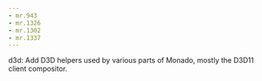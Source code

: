 ```yaml
---
- mr.943
- mr.1326
- mr.1302
- mr.1337
---
```


d3d: Add D3D helpers used by various parts of Monado, mostly the D3D11 client
compositor.
